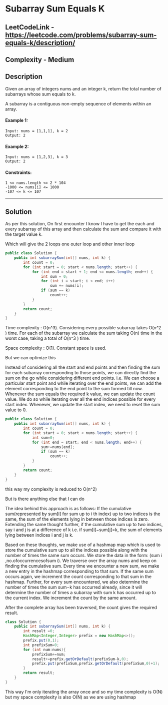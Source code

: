 # Subarray Sum Equals K

## LeetCodeLink - https://leetcode.com/problems/subarray-sum-equals-k/description/

## Complexity - Medium

## Description
Given an array of integers nums and an integer k, return the total number of subarrays whose sum equals to k.

A subarray is a contiguous non-empty sequence of elements within an array.

 

#### Example 1:
```plaintext
Input: nums = [1,1,1], k = 2
Output: 2
```
#### Example 2:
```plaintext
Input: nums = [1,2,3], k = 3
Output: 2
 ```

#### Constraints:
```plaintext
1 <= nums.length <= 2 * 104
-1000 <= nums[i] <= 1000
-107 <= k <= 107
```
---
## Solution
As per this solution, On first encounter I know I have to get the each and every subarray of this array and then calculate the sum and compare it with the target value k.

Which will give the 2 loops one outer loop and other inner loop 

```java
public class Solution {
    public int subarraySum(int[] nums, int k) {
        int count = 0;
        for (int start = 0; start < nums.length; start++) {
            for (int end = start + 1; end <= nums.length; end++) {
                int sum = 0;
                for (int i = start; i < end; i++)
                    sum += nums[i];
                if (sum == k)
                    count++;
            }
        }
        return count;
    }
}
```

Time complexity : O(n^3). Considering every possible subarray takes O(n^2 ) time. For each of the subarray we calculate the sum taking O(n) time in the worst case, taking a total of O(n^3 ) time.

Space complexity : O(1). Constant space is used.

But we can optimize this

Instead of considering all the start and end points and then finding the sum for each subarray corresponding to those points, we can directly find the sum on the go while considering different end points. i.e. We can choose a particular start point and while iterating over the end points, we can add the element corresponding to the end point to the sum formed till now. Whenever the sum equals the required k value, we can update the count value. We do so while iterating over all the end indices possible for every start index. Whenever, we update the start index, we need to reset the sum value to 0.

```java
public class Solution {
    public int subarraySum(int[] nums, int k) {
        int count = 0;
        for (int start = 0; start < nums.length; start++) {
            int sum=0;
            for (int end = start; end < nums.length; end++) {
                sum+=nums[end];
                if (sum == k)
                    count++;
            }
        }
        return count;
    }
}
```
this way my complexity is reduced to O(n^2)

But is there anything else that I can do

The idea behind this approach is as follows: If the cumulative sum(represented by sum[i] for sum up to i th  index) up to two indices is the same, the sum of the elements lying in between those indices is zero. Extending the same thought further, if the cumulative sum up to two indices, say i and j is at a difference of k i.e. if sum[i]−sum[j]=k, the sum of elements lying between indices i and j is k.

Based on these thoughts, we make use of a hashmap map which is used to store the cumulative sum up to all the indices possible along with the number of times the same sum occurs. We store the data in the form: (sum i ,no.ofoccurrencesofsum i). We traverse over the array nums and keep on finding the cumulative sum. Every time we encounter a new sum, we make a new entry in the hashmap corresponding to that sum. If the same sum occurs again, we increment the count corresponding to that sum in the hashmap. Further, for every sum encountered, we also determine the number of times the sum sum−k has occurred already, since it will determine the number of times a subarray with sum k has occurred up to the current index. We increment the count by the same amount.

After the complete array has been traversed, the count gives the required result.

```java
class Solution {
    public int subarraySum(int[] nums, int k) {
        int result =0;
        HashMap<Integer,Integer> prefix = new HashMap<>();
        prefix.put(0,1);
        int prefixSum=0;
        for (int num:nums){
            prefixSum+=num;
            result+=prefix.getOrDefault(prefixSum-k,0);
            prefix.put(prefixSum,prefix.getOrDefault(prefixSum,0)+1);
        }
        return result;
    }
}
```
This way I'm only iterating the array once and so my time complexity is O(N) but my space complexity is also O(N) as we are using hashmap

